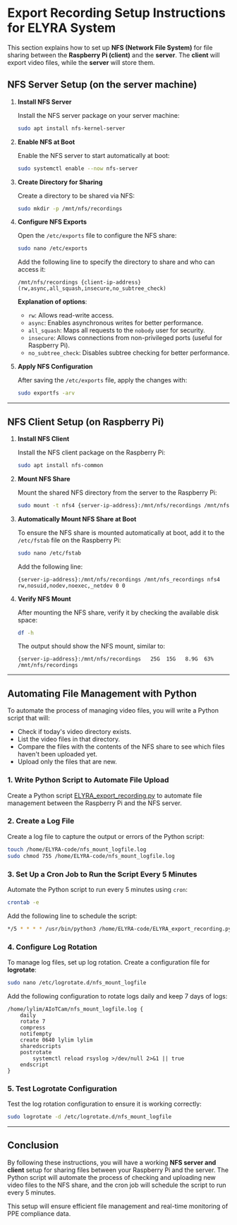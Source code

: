 
# Export Recording Setup Instructions for ELYRA System

This section explains how to set up **NFS (Network File System)** for file sharing between the **Raspberry Pi (client)** and the **server**. The **client** will export video files, while the **server** will store them.

## NFS Server Setup (on the server machine)

1. **Install NFS Server**

   Install the NFS server package on your server machine:
   ```bash
   sudo apt install nfs-kernel-server
   ```

2. **Enable NFS at Boot**

   Enable the NFS server to start automatically at boot:
   ```bash
   sudo systemctl enable --now nfs-server
   ```

3. **Create Directory for Sharing**

   Create a directory to be shared via NFS:
   ```bash
   sudo mkdir -p /mnt/nfs/recordings
   ```

4. **Configure NFS Exports**

   Open the `/etc/exports` file to configure the NFS share:
   ```bash
   sudo nano /etc/exports
   ```

   Add the following line to specify the directory to share and who can access it:
   ```
   /mnt/nfs/recordings {client-ip-address}(rw,async,all_squash,insecure,no_subtree_check)
   ```
   **Explanation of options**:
   - `rw`: Allows read-write access.
   - `async`: Enables asynchronous writes for better performance.
   - `all_squash`: Maps all requests to the `nobody` user for security.
   - `insecure`: Allows connections from non-privileged ports (useful for Raspberry Pi).
   - `no_subtree_check`: Disables subtree checking for better performance.

5. **Apply NFS Configuration**

   After saving the `/etc/exports` file, apply the changes with:
   ```bash
   sudo exportfs -arv
   ```

---

## NFS Client Setup (on Raspberry Pi)

1. **Install NFS Client**

   Install the NFS client package on the Raspberry Pi:
   ```bash
   sudo apt install nfs-common
   ```

2. **Mount NFS Share**

   Mount the shared NFS directory from the server to the Raspberry Pi:
   ```bash
   sudo mount -t nfs4 {server-ip-address}:/mnt/nfs/recordings /mnt/nfs/recordings
   ```

3. **Automatically Mount NFS Share at Boot**

   To ensure the NFS share is mounted automatically at boot, add it to the `/etc/fstab` file on the Raspberry Pi:
   ```bash
   sudo nano /etc/fstab
   ```

   Add the following line:
   ```
   {server-ip-address}:/mnt/nfs/recordings /mnt/nfs_recordings nfs4 rw,nosuid,nodev,noexec,_netdev 0 0
   ```

4. **Verify NFS Mount**

   After mounting the NFS share, verify it by checking the available disk space:
   ```bash
   df -h
   ```

   The output should show the NFS mount, similar to:
   ```
   {server-ip-address}:/mnt/nfs/recordings   25G  15G   8.9G  63% /mnt/nfs/recordings
   ```

---

## Automating File Management with Python

To automate the process of managing video files, you will write a Python script that will:
- Check if today's video directory exists.
- List the video files in that directory.
- Compare the files with the contents of the NFS share to see which files haven't been uploaded yet.
- Upload only the files that are new.

### 1. **Write Python Script to Automate File Upload**

Create a Python script [ELYRA_export_recording.py](ELYRA-code/ELYRA_export_recording.py) to automate file management between the Raspberry Pi and the NFS server.

### 2. **Create a Log File**

Create a log file to capture the output or errors of the Python script:
```bash
touch /home/ELYRA-code/nfs_mount_logfile.log
sudo chmod 755 /home/ELYRA-code/nfs_mount_logfile.log
```

### 3. **Set Up a Cron Job to Run the Script Every 5 Minutes**

Automate the Python script to run every 5 minutes using `cron`:
```bash
crontab -e
```

Add the following line to schedule the script:
```bash
*/5 * * * * /usr/bin/python3 /home/ELYRA-code/ELYRA_export_recording.py >> /home/ELYRA-code/nfs_mount_logfile.log 2>&1
```

### 4. **Configure Log Rotation**

To manage log files, set up log rotation. Create a configuration file for **logrotate**:
```bash
sudo nano /etc/logrotate.d/nfs_mount_logfile
```

Add the following configuration to rotate logs daily and keep 7 days of logs:
```
/home/lylim/AIoTCam/nfs_mount_logfile.log {
    daily
    rotate 7
    compress
    notifempty
    create 0640 lylim lylim
    sharedscripts
    postrotate
        systemctl reload rsyslog >/dev/null 2>&1 || true
    endscript
}
```

### 5. **Test Logrotate Configuration**

Test the log rotation configuration to ensure it is working correctly:
```bash
sudo logrotate -d /etc/logrotate.d/nfs_mount_logfile
```

---

## **Conclusion**

By following these instructions, you will have a working **NFS server and client** setup for sharing files between your Raspberry Pi and the server. The Python script will automate the process of checking and uploading new video files to the NFS share, and the cron job will schedule the script to run every 5 minutes.

This setup will ensure efficient file management and real-time monitoring of PPE compliance data.
